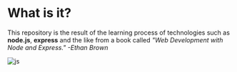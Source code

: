 # What is it?

This repository is the result of the learning process of technologies such as **node.js**, **express** and the like from a book called *"Web Development with Node and Express." -Ethan Brown*

<img src="https://www.javascript.com/images/meta/facebook.png" alt="js">